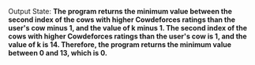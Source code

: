 Output State: **The program returns the minimum value between the second index of the cows with higher Cowdeforces ratings than the user's cow minus 1, and the value of k minus 1. The second index of the cows with higher Cowdeforces ratings than the user's cow is 1, and the value of k is 14. Therefore, the program returns the minimum value between 0 and 13, which is 0.**